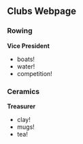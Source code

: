 ## Clubs Webpage

### Rowing
**Vice President**
- boats!
- water!
- competition!

### Ceramics
**Treasurer**
- clay!
- mugs!
- tea!

